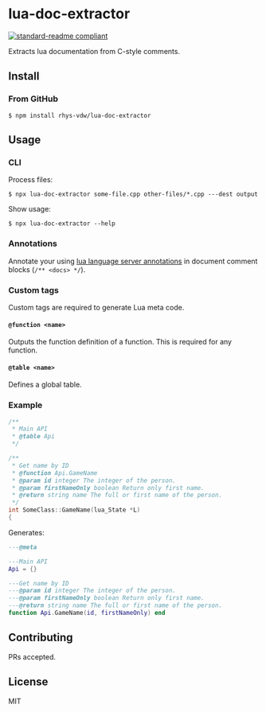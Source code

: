 # lua-doc-extractor

[![standard-readme compliant](https://img.shields.io/badge/readme%20style-standard-brightgreen.svg?style=flat-square)](https://github.com/RichardLitt/standard-readme)

Extracts lua documentation from C-style comments.

## Install

### From GitHub

```
$ npm install rhys-vdw/lua-doc-extractor
```

## Usage

### CLI

Process files:

```
$ npx lua-doc-extractor some-file.cpp other-files/*.cpp ---dest output
```

Show usage:

```
$ npx lua-doc-extractor --help
```

### Annotations

Annotate your using [lua language server annotations](https://luals.github.io/wiki/annotations/) in document comment blocks (`/** <docs> */`).

### Custom tags

Custom tags are required to generate Lua meta code.

#### `@function <name>`

Outputs the function definition of a function. This is required for any function.

#### `@table <name>`

Defines a global table.

### Example

```cpp
/**
 * Main API
 * @table Api
 */

/**
 * Get name by ID
 * @function Api.GameName
 * @param id integer The integer of the person.
 * @param firstNameOnly boolean Return only first name.
 * @return string name The full or first name of the person.
 */
int SomeClass::GameName(lua_State *L)
{
```

Generates:

```lua
---@meta

---Main API
Api = {}

---Get name by ID
---@param id integer The integer of the person.
---@param firstNameOnly boolean Return only first name.
---@return string name The full or first name of the person.
function Api.GameName(id, firstNameOnly) end
```

## Contributing

PRs accepted.

## License

MIT

